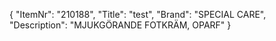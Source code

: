{
  "ItemNr": "210188",
  "Title": "test",
  "Brand": "SPECIAL CARE",
  "Description": "MJUKGÖRANDE FOTKRÄM, OPARF"
}